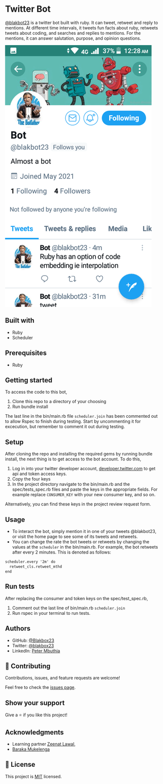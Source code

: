 # Twitter Bot
[@blakbot23](https://twitter.com/blakbot23) is a twitter bot built with ruby. It can tweet, retweet and reply to mentions. At different time intervals, it tweets fun facts about ruby, retweets tweets about coding, and searches and replies to mentions. For the mentions, it can answer salutation, purpose, and opinion questions.

![screenshot](./assets/twitter-mobi.png)

## Built with
- Ruby
- Scheduler

## Prerequisites
- Ruby

## Getting started
To access the code to this bot,
1. Clone this repo to a directory of your choosing
2. Run bundle install

The last line in the bin/main.rb file `scheduler.join` has been commented out to allow Rspec to finish during testing. Start by uncommenting it for excecution, 
but remember to comment it out during testing.

## Setup
After cloning the repo and installing the required gems by running bundle install, the next thing is to get access to the bot account. To do this, 
1. Log in into your twitter developer account, [developer.twitter.com](developer.twitter.com) to get api and token access keys.
2. Copy the four keys 
3. In the project directory navigate to the bin/main.rb and the spec/tests_spec.rb files and paste the keys in the appropriate fields. 
For example replace `CONSUMER_KEY` with your new consumer key, and so on.

Alternatively, you can find these keys in the project review request form.

## Usage
- To interact the bot, simply mention it in one of your tweets @blakbot23, or visit the home page to see some of its tweets and retweets.
- You can change the rate the bot tweets or retweets by changing the values at the `scheduler` in the bin/main.rb. For example, the bot retweets after every 2 minutes. This is denoted as follows:

```
scheduler.every '2m' do
  retweet_cls.retweet_mthd
end
```

## Run tests
After replacing the consumer and token keys on the spec/test_spec.rb,
1. Comment out the last line of bin/main.rb `scheduler.join`
2. Run rspec in your terminal to run tests.

## Authors
- GitHub: [@Blakbox23](https://github.com/blakbox23)
- Twitter: [@blakbox23](https://twitter.com/blakbox23)
- LinkedIn: [Peter Mbuthia](https://www.linkedin.com/in/peter-mbuthia)

## 🤝 Contributing

Contributions, issues, and feature requests are welcome!

Feel free to check the [issues page](https://github.com/blakbox23/bot/issues).

## Show your support

Give a ⭐️ if you like this project!

## Acknowledgments

- Learning partner [Zeenat Lawal](https://github.com/ZeenatLawal), 
- [Baraka Mukelenga](https://github.com/barackm)



## 📝 License

This project is [MIT](https://github.com/git/git-scm.com/blob/master/MIT-LICENSE.txt) licensed.
